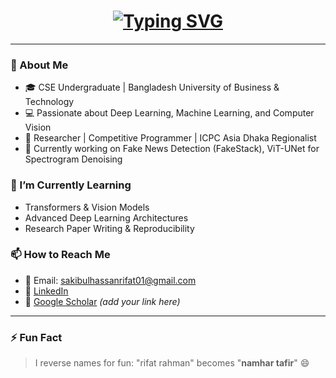 <h1 align="center">
  <a href="https://git.io/typing-svg">
    <img src="https://readme-typing-svg.demolab.com?font=Fira+Code&weight=680&size=25&duration=3500&pause=500&color=A225F7&width=600&height=45&lines=Hey+there!+This+is+Rifat+😊;Welcome+to+my+profile+🧡" alt="Typing SVG" />
  </a>
</h1>

---

### 👋 About Me

- 🎓 CSE Undergraduate | Bangladesh University of Business & Technology
- 💻 Passionate about Deep Learning, Machine Learning, and Computer Vision
- 🧠 Researcher | Competitive Programmer | ICPC Asia Dhaka Regionalist
- 🚀 Currently working on Fake News Detection (FakeStack), ViT-UNet for Spectrogram Denoising

### 🌱 I’m Currently Learning
- Transformers & Vision Models
- Advanced Deep Learning Architectures
- Research Paper Writing & Reproducibility

### 📫 How to Reach Me
- 📧 Email: sakibulhassanrifat01@gmail.com
- 💼 [LinkedIn](https://www.linkedin.com/in/sakibulrifat)
- 🧠 [Google Scholar](https://scholar.google.com/) *(add your link here)*

---

### ⚡ Fun Fact
> I reverse names for fun: "rifat rahman" becomes "**namhar tafir**" 😄
